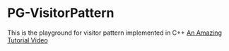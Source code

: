 # PG-VisitorPattern
This is the playground for visitor pattern implemented in C++
[An Amazing Tutorial Video](https://www.youtube.com/watch?v=pL4mOUDi54o)
